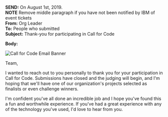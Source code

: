 **SEND:** On August 1st, 2019.  
**NOTE** Remove middle paragraph if you have not been notified by IBM of event tickets  
**From:** Org Leader  
**To:** People who submitted  
**Subject:** Thank-you for participating in Call for Code  

**Body:**

![Call for Code Email Banner](https://raw.githubusercontent.com/IBM/digital-call-kits/master/src/PUSH/CallforCodeEmailBanner.png)

Team,

I wanted to reach out to you personally to thank you for your participation in Call for Code. Submissions have closed and the judging will begin, and I'm hoping that we'll have one of our organization's projects selected as finalists or even challenge winners.

I'm confident you've all done an incredible job and I hope you've found this a fun and worthwhile experience. If you've had a great experience with any of the technology you've used, I'd love to hear from you.
